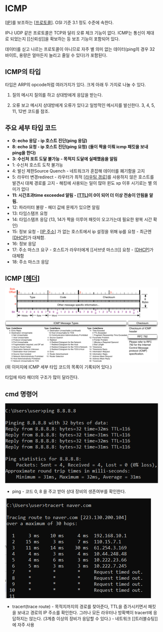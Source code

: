 # ICMP

[[IP]]를 보조하는 [[프로토콜]]. OSI 기준 3.1 정도 수준에 속한다. 

IP나 UDP 같은 프로토콜은 TCP와 달리 오류 체크 기능이 없다. ICMP는 통신이 제대로 되었는지 [[신뢰성]]을 확보하는 등 보조 기능이 포함되어 있다. 

데이터를 싣고 나르는 프로토콜이 아니므로 자주 별 의미 없는 데이터(ping의 경우 32바이트, 용량은 얼마든지 늘리고 줄일 수 있다)가 포함된다. 

## ICMP의 타입

타입은 ARP의 opcode처럼 여러가지가 있다. 
크게 아래 두 가지로 나눌 수 있다. 

1. 질의 메시지
질의를 하고 상대방에게 응답을 받는다. 

2. 오류 보고 메시지
상대방에게 오류가 있다고 일방적인 메시지를 발신한다. 3, 4, 5, 11, 12번 코드를 참조.

## 주요 세부 타입 코드

- **0: echo 응답 - ip 호스트 진단(ping 응답)**
- **8: echo 요청 - ip 호스트 진단(ping 요청)**
**(둘이 짝을 이뤄 icmp 패킷을 보내 ping을 한다)**
- **3: 수신처 포트 도달 불가능 - 목적지 도달에 실패했음을 알림**
- 1: 수신처 호스트 도착 불가능
- 4: 발신 제한Source Quench - 네트워크가 혼잡해 데이터를 폐기함을 고지
- 5: 라우터 변경redirect - 라우터가 최적 [[라우팅 경로]]를 사용하지 않은 호스트를 발견시 대체 경로를 고지 - 해킹에 사용되는 일이 많아 윈도 xp 이후 시기로는 별 의미가 없다
- **11: 시간초과time exceeded 알림 - [[TTL]]이 0이 되어 더 이상 전송이 안됨을 알림.**
- 12: 파라미터 불량 - 헤더 값에 문제가 있으면 알림
- 13: 타임스탬프 요청
- 14: 타임스탬프 응답
(13, 14가 짝을 이루어 패킷이 오고가는데 필요한 왕복 시간 확인) 
- 15: 정보 요청 - [[IP 주소]] 가 없는 호스트에서 ip 설정을 위해 ip를 요청 - 최근엔 [[DHCP]]가 대체함.
- 16: 정보 응답
- 17: 주소 마스크 요구 - 호스트가 라우터에게 [[서브넷 마스크]] 요청 - [[DHCP]]가 대체함
- 18: 주소 마스크 응답 


## ICMP [[헤더]]

![ICMP 헤더 구조도](../attachments/2022-09-20-11-44-36.png)
(위 이미지에 ICMP 세부 타입 코드의 목록이 기록되어 있다.)

타입에 따라 헤더의 구조가 많이 달라진다. 


## cmd 명령어
![ping 보내기](../attachments/2022-09-20-11-41-14.png)

- ping - 코드 0, 8 을 주고 받아 상대 장비의 생존여부를 확인한다.


![라우팅 경로 추적](../attachments/2022-09-20-12-09-36.png)

- tracert(trace route) - 목적지까지의 경로를 찾아준다, TTL을 증가시키면서 패킷을 보내고 경로의 IP 주소를 확인한다. 그러나 모든 라우터나 방확벽이 tracert에 응답하지는 않는다. (3계층 이상의 장비가 응답할 수 있다.) - 네트워크 [[트러블슈팅]]에 자주 사용


[//begin]: # "Autogenerated link references for markdown compatibility"
[IP]: IP.md "IP"
[프로토콜]: 프로토콜.md "프로토콜"
[라우팅 경로]: <라우팅 경로.md> "라우팅 경로"
[TTL]: TTL.md "TTL"
[IP 주소]: <IP 주소.md> "IP 주소"
[DHCP]: DHCP.md "DHCP"
[헤더]: 헤더.md "헤더"
[//end]: # "Autogenerated link references"